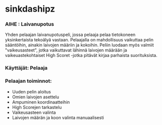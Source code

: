 # sinkdashipz

### AIHE : Laivanupotus
Yhden pelaajan laivanupotuspeli, jossa pelaaja pelaa tietokoneen yksinkertaista tekoälyä vastaan. Pelaajalla on mahdollisuus vaikuttaa pelin sääntöihin, ainakin laivojen määriin ja kokoihin. Peliin luodaan myös valmiit "vaikeusasteet", jotka vaikuttavat lähinnä laivojen määrään ja vaikeuastekohtaiset High Scoret -jotka pitävät kirjaa parhaista suorituksista.

### Käyttäjät: Pelaaja

### Pelaajan toiminnot:

* Uuden pelin aloitus
* Omien laivojen asettelu
* Ampuminen koordinaatteihin
* High Scorejen tarkastelu
* Vaikeusasteen valinta
* Laivojen määrän ja koon valinta manuaalisesti
